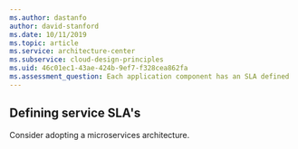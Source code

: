 ```yaml
---
ms.author: dastanfo
author: david-stanford
ms.date: 10/11/2019
ms.topic: article
ms.service: architecture-center
ms.subservice: cloud-design-principles
ms.uid: 46c01ec1-43ae-424b-9ef7-f328cea862fa
ms.assessment_question: Each application component has an SLA defined
---
```

## Defining service SLA's


Consider adopting a microservices architecture.
